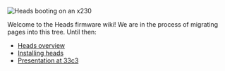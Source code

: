 ![Heads booting on an x230](https://farm6.static.flickr.com/5574/30450989320_f6504cb662.jpg)

Welcome to the Heads firmware wiki! We are in the process of migrating pages into this tree.  Until then:

* [Heads overview](https://trmm.net/Heads)
* [Installing heads](https://trmm.net/Installing_Heads)
* [Presentation at 33c3](https://trmm.net/Heads_33c3)